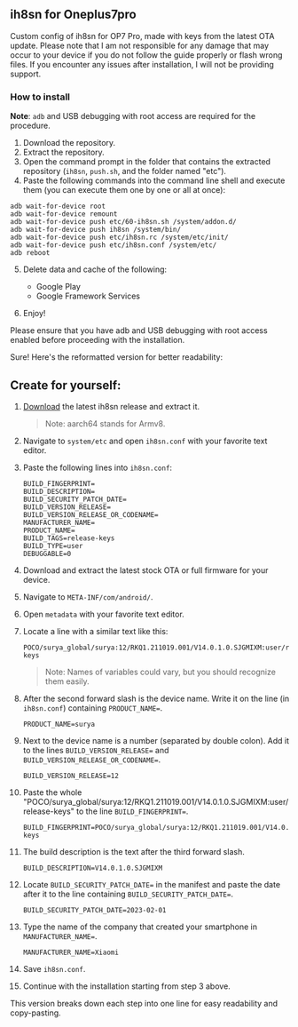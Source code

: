 ## ih8sn for Oneplus7pro

Custom config of ih8sn for OP7 Pro, made with keys from the latest OTA update. Please note that I am not responsible for any damage that may occur to your device if you do not follow the guide properly or flash wrong files. If you encounter any issues after installation, I will not be providing support.

### How to install

**Note**: `adb` and USB debugging with root access are required for the procedure.

1. Download the repository.
2. Extract the repository.
3. Open the command prompt in the folder that contains the extracted repository (`ih8sn`, `push.sh`, and the folder named "etc").
4. Paste the following commands into the command line shell and execute them (you can execute them one by one or all at once):

```shell
adb wait-for-device root
adb wait-for-device remount
adb wait-for-device push etc/60-ih8sn.sh /system/addon.d/
adb wait-for-device push ih8sn /system/bin/
adb wait-for-device push etc/ih8sn.rc /system/etc/init/
adb wait-for-device push etc/ih8sn.conf /system/etc/
adb reboot
```

5. Delete data and cache of the following:
   - Google Play
   - Google Framework Services

6. Enjoy!

Please ensure that you have adb and USB debugging with root access enabled before proceeding with the installation.

Sure! Here's the reformatted version for better readability:

## Create for yourself:

1. [Download](https://github.com/luk1337/ih8sn/releases/tag/latest) the latest ih8sn release and extract it.
   > Note: aarch64 stands for Armv8.

2. Navigate to `system/etc` and open `ih8sn.conf` with your favorite text editor.

3. Paste the following lines into `ih8sn.conf`:
   ```
   BUILD_FINGERPRINT=
   BUILD_DESCRIPTION=
   BUILD_SECURITY_PATCH_DATE=
   BUILD_VERSION_RELEASE=
   BUILD_VERSION_RELEASE_OR_CODENAME=
   MANUFACTURER_NAME=
   PRODUCT_NAME=
   BUILD_TAGS=release-keys
   BUILD_TYPE=user
   DEBUGGABLE=0
   ```

4. Download and extract the latest stock OTA or full firmware for your device.

5. Navigate to `META-INF/com/android/`.

6. Open `metadata` with your favorite text editor.

7. Locate a line with a similar text like this:
   ```
   POCO/surya_global/surya:12/RKQ1.211019.001/V14.0.1.0.SJGMIXM:user/release-keys
   ```
   > Note: Names of variables could vary, but you should recognize them easily.

8. After the second forward slash is the device name. Write it on the line (in `ih8sn.conf`) containing `PRODUCT_NAME=`.
   ```
   PRODUCT_NAME=surya
   ```

9. Next to the device name is a number (separated by double colon). Add it to the lines `BUILD_VERSION_RELEASE=` and `BUILD_VERSION_RELEASE_OR_CODENAME=`.
   ```
   BUILD_VERSION_RELEASE=12
   ```

10. Paste the whole "POCO/surya_global/surya:12/RKQ1.211019.001/V14.0.1.0.SJGMIXM:user/release-keys" to the line `BUILD_FINGERPRINT=`.
    ```
    BUILD_FINGERPRINT=POCO/surya_global/surya:12/RKQ1.211019.001/V14.0.1.0.SJGMIXM:user/release-keys
    ```

11. The build description is the text after the third forward slash.
    ```
    BUILD_DESCRIPTION=V14.0.1.0.SJGMIXM
    ```

12. Locate `BUILD_SECURITY_PATCH_DATE=` in the manifest and paste the date after it to the line containing `BUILD_SECURITY_PATCH_DATE=`.
    ```
    BUILD_SECURITY_PATCH_DATE=2023-02-01
    ```

13. Type the name of the company that created your smartphone in `MANUFACTURER_NAME=`.
    ```
    MANUFACTURER_NAME=Xiaomi
    ```

14. Save `ih8sn.conf`.

15. Continue with the installation starting from step 3 above.

This version breaks down each step into one line for easy readability and copy-pasting.
